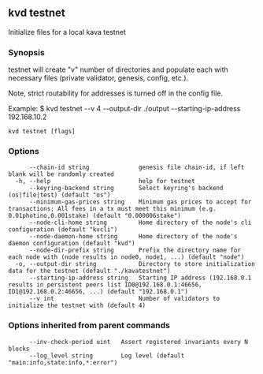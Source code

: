 <!--
title: testnet
-->
## kvd testnet

Initialize files for a local kava testnet

### Synopsis

testnet will create "v" number of directories and populate each with
necessary files (private validator, genesis, config, etc.).

Note, strict routability for addresses is turned off in the config file.

Example:
	$ kvd testnet --v 4 --output-dir ./output --starting-ip-address 192.168.10.2
	

```
kvd testnet [flags]
```

### Options

```
      --chain-id string              genesis file chain-id, if left blank will be randomly created
  -h, --help                         help for testnet
      --keyring-backend string       Select keyring's backend (os|file|test) (default "os")
      --minimum-gas-prices string    Minimum gas prices to accept for transactions; All fees in a tx must meet this minimum (e.g. 0.01photino,0.001stake) (default "0.000006stake")
      --node-cli-home string         Home directory of the node's cli configuration (default "kvcli")
      --node-daemon-home string      Home directory of the node's daemon configuration (default "kvd")
      --node-dir-prefix string       Prefix the directory name for each node with (node results in node0, node1, ...) (default "node")
  -o, --output-dir string            Directory to store initialization data for the testnet (default "./kavatestnet")
      --starting-ip-address string   Starting IP address (192.168.0.1 results in persistent peers list ID0@192.168.0.1:46656, ID1@192.168.0.2:46656, ...) (default "192.168.0.1")
      --v int                        Number of validators to initialize the testnet with (default 4)
```

### Options inherited from parent commands

```
      --inv-check-period uint   Assert registered invariants every N blocks
      --log_level string        Log level (default "main:info,state:info,*:error")
```

